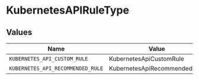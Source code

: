 # KubernetesAPIRuleType


## Values

| Name                              | Value                             |
| --------------------------------- | --------------------------------- |
| `KUBERNETES_API_CUSTOM_RULE`      | KubernetesApiCustomRule           |
| `KUBERNETES_API_RECOMMENDED_RULE` | KubernetesApiRecommendedRule      |